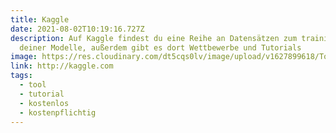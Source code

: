 ```yaml
---
title: Kaggle
date: 2021-08-02T10:19:16.727Z
description: Auf Kaggle findest du eine Reihe an Datensätzen zum trainieren
  deiner Modelle, außerdem gibt es dort Wettbewerbe und Tutorials
image: https://res.cloudinary.com/dt5cqs0lv/image/upload/v1627899618/Tools/Screenshot_2021-08-02_at_12-11-01_Kaggle_Your_Machine_Learning_and_Data_Science_Community_ficqdk.png
link: http://kaggle.com
tags:
  - tool
  - tutorial
  - kostenlos
  - kostenpflichtig
---
```

